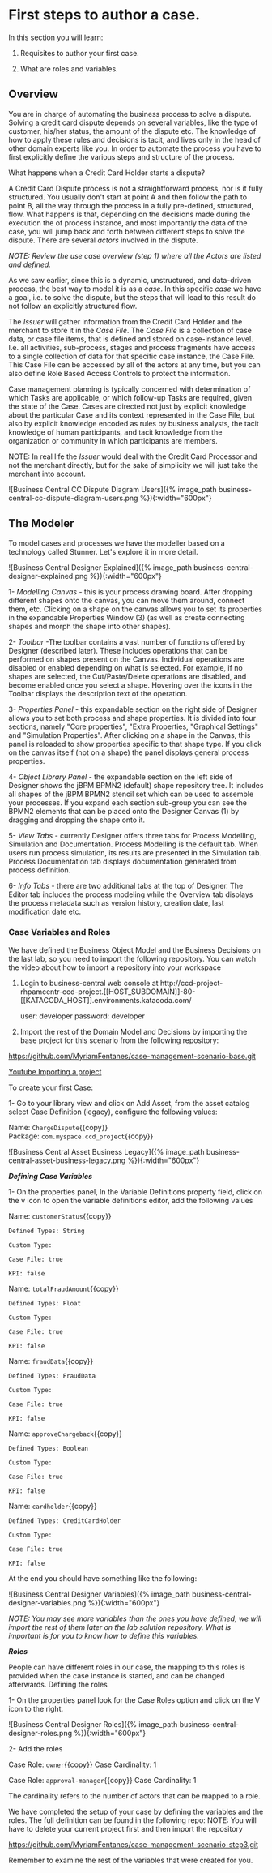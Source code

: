 
# First steps to author a case.

In this section you will learn:

1. Requisites to author your first case.

2. What are roles and variables.


## Overview
You are in charge of automating the business process to solve a dispute. Solving a credit card dispute depends on several variables, like  the type of customer, his/her status, the amount of the dispute etc. The knowledge of how to apply these rules and decisions is tacit, and lives only in the head of other domain experts like you. In order to automate the process you have to first explicitly define the various steps and structure of the process.

What happens when a Credit Card Holder starts a dispute?

A Credit Card Dispute process is not a straightforward process, nor is it fully structured. You usually don't start at point A and then follow the path to point B, all the way through the process in a fully pre-defined, structured, flow. What happens is that, depending on the decisions made during the execution the of process instance, and most importantly the data of the case, you will jump back and forth between different steps to solve the dispute.
There are several _actors_ involved in the dispute.

_NOTE: Review the use case overview (step 1) where all the Actors are listed and defined._


As we saw earlier, since this is a dynamic, unstructured, and data-driven process, the best way to model it is as a _case_. In this specific _case_ we have a goal, i.e. to solve the dispute, but the steps that will lead to this result do not follow an explicitly structured flow.

The _Issuer_ will gather information from the Credit Card Holder and the merchant to store it in the _Case File_. The _Case File_ is a collection of case data, or case file items, that is defined and stored on case-instance level. I.e. all activities, sub-process, stages and process fragments have access to a single collection of data for that specific case instance, the Case File. This Case File can be accessed by all of the actors at any time, but you can also define Role Based Access Controls to protect the information.

Case management planning is typically concerned with determination of which Tasks are applicable, or which follow-up Tasks are required, given the state of the Case. Cases are directed not just by explicit knowledge about the particular Case and its context represented in the Case File, but also by explicit knowledge encoded as rules by business analysts, the tacit knowledge of human participants, and tacit knowledge from the organization or community in which participants are members.

NOTE: In real life the _Issuer_ would deal with the Credit Card Processor and not the merchant directly, but for the sake of simplicity we will just take the merchant into account.

![Business Central CC Dispute Diagram Users]({% image_path business-central-cc-dispute-diagram-users.png %}){:width="600px"}

## The Modeler

To model cases and processes we have the modeller based on a technology called Stunner. Let's explore it in more detail.

![Business Central Designer Explained]({% image_path business-central-designer-explained.png %}){:width="600px"}

1- _Modelling Canvas_ - this is your process drawing board. After dropping different shapes onto the canvas, you can move them around, connect them, etc. Clicking on a shape on the canvas allows you to set its properties in the expandable Properties Window (3) (as well as create connecting shapes and morph the shape into other shapes).

2- _Toolbar_ -The toolbar contains a vast number of functions offered by Designer (described later). These includes operations that can be performed on shapes present on the Canvas. Individual operations are disabled or enabled depending on what is selected. For example, if no shapes are selected, the Cut/Paste/Delete operations are disabled, and become enabled once you select a shape. Hovering over the icons in the Toolbar displays the description text of the operation.

3-  _Properties Panel_ - this expandable section on the right side of Designer allows you to set both process and shape properties. It is divided into four sections, namely "Core properties", "Extra Properties, "Graphical Settings" and "Simulation Properties". After clicking on a shape in the Canvas, this panel is reloaded to show properties specific to that shape type. If you click on the canvas itself (not on a shape) the panel displays general process properties.

4-  _Object Library Panel_ - the expandable section on the left side of Designer shows the jBPM BPMN2 (default) shape repository tree. It includes all shapes of the jBPM BPMN2 stencil set which can be used to assemble your processes. If you expand each section sub-group you can see the BPMN2 elements that can be placed onto the Designer Canvas (1) by dragging and dropping the shape onto it.

5- _View Tabs_ - currently Designer offers three tabs for Process Modelling, Simulation and Documentation. Process Modelling is the default tab. When users run process simulation, its results are presented in the Simulation tab. Process Documentation tab displays documentation generated from process definition.

6- _Info Tabs_ - there are two additional tabs at the top of Designer. The Editor tab includes the process modeling while the Overview tab displays the process metadata such as version history, creation date, last modification date etc.



### Case Variables and Roles

We have defined the Business Object Model and the Business Decisions on the last lab, so you need to import the following repository. You can watch the video about how to import a repository into your workspace

1. Login to business-central web console at http://ccd-project-rhpamcentr-ccd-project.[[HOST_SUBDOMAIN]]-80-[[KATACODA_HOST]].environments.katacoda.com/

   user: developer
   password: developer

2. Import the rest of the Domain Model and Decisions by importing the base project for this scenario from the following repository:

https://github.com/MyriamFentanes/case-management-scenario-base.git


[Youtube Importing a project](https://youtu.be/LUOw1TrYDWs)



To create your first Case:

1- Go to your library view and click on Add Asset, from the asset catalog select Case Definition (legacy), configure the following values:

Name: `ChargeDispute`{{copy}}  
Package: `com.myspace.ccd_project`{{copy}}

![Business Central Asset Business Legacy]({% image_path business-central-asset-business-legacy.png %}){:width="600px"}

***Defining Case Variables***

1- On the properties panel, In the Variable Definitions property field, click on the v icon to open the variable definitions editor, add the following values



Name:  `customerStatus`{{copy}}

    Defined Types: String

    Custom Type:

    Case File: true

    KPI: false

Name:  `totalFraudAmount`{{copy}}

    Defined Types: Float

    Custom Type:

    Case File: true

    KPI: false

Name:  `fraudData`{{copy}}

    Defined Types: FraudData

    Custom Type:

    Case File: true

    KPI: false

Name:  `approveChargeback`{{copy}}

    Defined Types: Boolean

    Custom Type:

    Case File: true

    KPI: false


Name:  `cardholder`{{copy}}

    Defined Types: CreditCardHolder

    Custom Type:

    Case File: true

    KPI: false


At the end you should have something like the following:

![Business Central Designer Variables]({% image_path business-central-designer-variables.png %}){:width="600px"}

_NOTE: You may see more variables than the ones you have defined, we will import the rest of them later on the lab solution repository. What is important is for you to know how to define this variables._

***Roles***

People can have different roles in our case, the mapping to this roles is provided when the case instance is started, and can be changed afterwards.
Defining the roles

1- On the properties panel look for the Case Roles option and click on the V icon to the right.

![Business Central Designer Roles]({% image_path business-central-designer-roles.png %}){:width="600px"}

2- Add the roles

Case Role: `owner`{{copy}}
Case Cardinality: 1


Case Role: `approval-manager`{{copy}}
Case Cardinality: 1

The cardinality refers to the number of actors that can be mapped to a role.


We have completed the setup of your case by defining the variables and the roles. The full definition can be found in the following repo:
NOTE: You will have to delete your current project first and then import the repository

https://github.com/MyriamFentanes/case-management-scenario-step3.git



Remember to examine the rest of the variables that were created for you.
